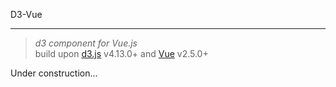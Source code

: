 D3-Vue
***
><em>d3 component for Vue.js</em></br>
build upon [d3.js](https://d3js.org/) v4.13.0+ and [Vue](https://vuejs.org/index.html) v2.5.0+

Under construction...